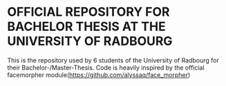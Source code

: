 # OFFICIAL REPOSITORY FOR BACHELOR THESIS AT THE UNIVERSITY OF RADBOURG #

This is the repository used by 6 students of the University of Radbourg for their Bachelor-/Master-Thesis. Code is heavily inspired by the official facemorpher module(https://github.com/alyssaq/face_morpher)
